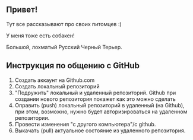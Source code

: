 ## Привет!

Тут все рассказывают про своих питомцев :)

У меня тоже есть собакен!

Большой, лохматый Русский Черный Терьер.

## Инструкция по общению с GitHub

1. Создать аккаунт на Github.com
2. Создать локальный репозиторий
3. "Подружить" локальный и удаленный репозиторий. Github при создании нового репозитория покажет как это можно сделать
4. Оправить (push) локальный репозиторий в удаленный (на Github), при этом, возможно, нужно будет авторизироваться на удаленном репозитории.
5. Провести изменения "с другого компьютера"/с github.
6. Выкачать (pull) актуальное состояние из удаленного репозитория.

